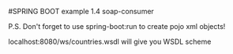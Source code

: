 #SPRING BOOT example 1.4 soap-consumer

P.S. Don't forget to use spring-boot:run to create pojo xml objects!

localhost:8080/ws/countries.wsdl will give you WSDL scheme